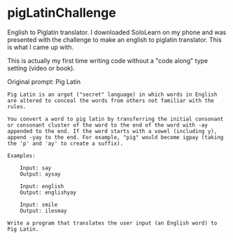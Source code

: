 # pigLatinChallenge
English to Piglatin translator. I downloaded SoloLearn on my phone and was presented with the challenge to make an english to piglatin translator. This is what I came up with. 

This is actually my first time writing code without a "code along" type setting (video or book). 

Original prompt:
    Pig Latin
    
    Pig Latin is an argot ("secret" language) in which words in English are altered to conceal the words from others not familiar with the rules. 

    You convert a word to pig latin by transferring the initial consonant or consonant cluster of the word to the end of the word with -ay appended to the end. If the word starts with a vowel (including y), append -yay to the end. For example, "pig" would become igpay (taking the 'p' and 'ay' to create a suffix).

    Examples:

        Input: say
        Output: aysay

        Input: english
        Output: englishyay

        Input: smile
        Output: ilesmay

    Write a program that translates the user input (an English word) to Pig Latin.